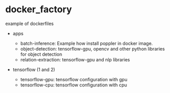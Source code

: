 # docker_factory
 example of dockerfiles

* apps
  - batch-inference: Example how install poppler in docker image.
  - object-detection: tensorflow-gpu, opencv and other python libraries for object detection
  - relation-extraction: tensorflow-gpu and nlp libraries
   
* tensorflow (1 and 2)
  - tensorflow-gpu: tensorflow configuration with gpu
  - tensorflow-cpu: tensorflow configuration with cpu
